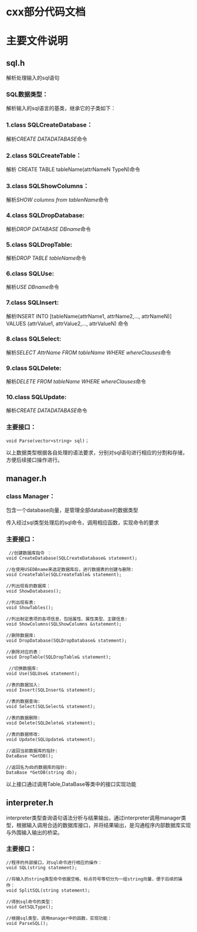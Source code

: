# cxx部分代码文档
# 主要文件说明
## sql.h
解析处理输入的sql语句
### SQL数据类型：
解析输入的sql语言的基类，继承它的子类如下：
### 1.class SQLCreateDatabase：
解析*CREATE DATADATABASE*命令
### 2.class SQLCreateTable：
解析 CREATE TABLE tableName(attrNameN TypeN)命令
### 3.class SQLShowColumns：
解析*SHOW columns from tablenName*命令
### 4.class SQLDropDatabase:
解析*DROP DATABASE DBname*命令
### 5.class SQLDropTable:
解析*DROP TABLE tableName*命令
### 6.class SQLUse:
解析*USE DBname*命令
### 7.class SQLInsert:
解析INSERT INTO [tableName(attrName1, attrName2,…, attrNameN)] VALUES (attrValue1, attrValue2,…, attrValueN) 命令
### 8.class SQLSelect:
解析*SELECT AttrName FROM tableName WHERE whereClauses*命令
### 9.class SQLDelete:
解析*DELETE FROM tableName WHERE whereClauses*命令
### 10.class SQLUpdate:
解析*CREATE DATADATABASE*命令

### 主要接口：
    void Parse(vector<string> sql)；

以上数据类型根据各自处理的语法要求，分别对sql语句进行相应的分割和存储，方便后续接口操作进行。

## manager.h
### class Manager：
包含一个database向量，是管理全部database的数据类型

传入经过sql类型处理后的sql命令，调用相应函数，实现命令的要求
### 主要接口：
     //创建数据库指令 ：
	void CreateDatabase(SQLCreateDatabase& statement);
	
	//在使⽤USEDBname来选定数据库后，进行数据表的创建与删除:
	void CreateTable(SQLCreateTable& statement);
	
	//列出现有的数据库：
	void ShowDatabases();

	//列出现有表:
	void ShowTables();
	
	//列出制定表项的各项信息，包括属性、属性类型、主键信息:
	void ShowColumns(SQLShowColumns &statement);
	
	//删除数据库:
	void DropDatabase(SQLDropDatabase& statement);
	
	//删除对应的表：
	void DropTable(SQLDropTable& statement);
	
	 //切换数据库:
	void Use(SQLUse& statement);
	
	//表的数据加⼊:
	void Insert(SQLInsert& statement);
	
	//表的数据查询:
	void Select(SQLSelect& statement);
	
	//表的数据删除:
	void Delete(SQLDelete& statement);
	
	//表的数据修改:
	void Update(SQLUpdate& statement);
	
	//返回当前数据库的指针:
	DataBase *GetDB();
	
	//返回名为db的数据库的指针:
	DataBase *GetDB(string db);
	
以上接口通过调用Table,DataBase等类中的接口实现功能

## interpreter.h
interpreter类型查询语句语法分析与结果输出，通过interpreter调用manager类型，根据输入调用合适的数据库接口，并将结果输出，是沟通程序内部数据库实现与外围输入输出的桥梁。

### 主要接口：
    
    //程序的外部接口，对sql命令进行相应的操作：
	void SQL(string statement);

	//将输入的string类型命令依据空格、标点符号等切分为一组string向量，便于后续的操作：
	void SplitSQL(string statement);
	
	//得到sql命令的类型：
	void GetSQLType();
	
	//根据sql类型，调用manager中的函数，实现功能：
	void ParseSQL();
